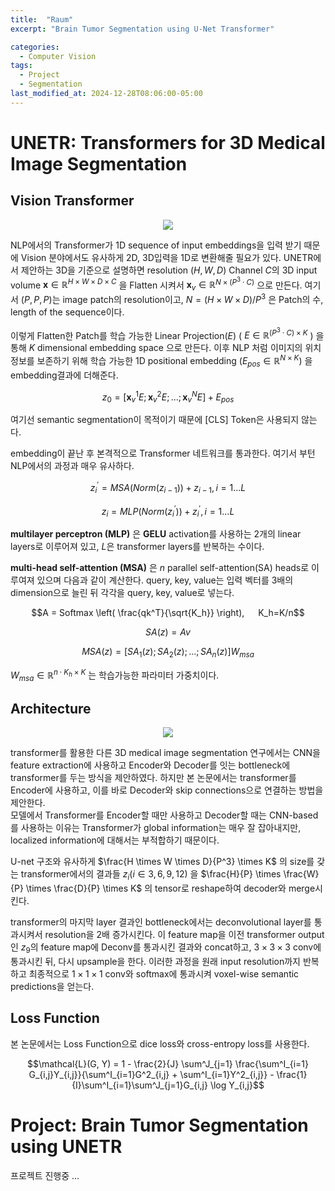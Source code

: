 ```yaml
---
title:  "Raum"
excerpt: "Brain Tumor Segmentation using U-Net Transformer"

categories:
  - Computer Vision
tags:
  - Project
  - Segmentation
last_modified_at: 2024-12-28T08:06:00-05:00
---
```



# UNETR: Transformers for 3D Medical Image Segmentation

## Vision Transformer 

<p align="center"><img src="https://github.com/user-attachments/assets/18f39354-27e4-4cce-8df0-6846851be9f5"></p>

NLP에서의 Transformer가 1D sequence of input embeddings을 입력 받기 때문에 Vision 분야에서도 유사하게 2D, 3D입력을 1D로 변환해줄 필요가 있다. UNETR에서 제안하는 3D을 기준으로 설명하면 resolution $(H, W, D)$ Channel $C$의 3D input volume $\mathbf{x} \in \mathbb{R}^{H \times W \times D \times C}$ 을 Flatten 시켜서 $\mathbf{x}_v \in \mathbb{R}^{N \times (P^3 \cdot C)}$ 으로 만든다. 여기서 $(P, P, P)$는 image patch의 resolution이고, $N = (H \times W \times D) / P^3$ 은 Patch의 수, length of the sequence이다. 

이렇게 Flatten한 Patch를 학습 가능한 Linear Projection($E$) ( $E \in \mathbb{R}^{(P^3 \cdot C) \times K}$ ) 을 통해 $K$ dimensional embedding space 으로 만든다. 이후 NLP 처럼 이미지의 위치 정보를 보존하기 위해 학습 가능한 1D positional embedding ($E_{pos} \in \mathbb{R}^{N \times K}$) 을 embedding결과에 더해준다. 

$$z_0 = [\mathbf{x}_v^1E; \mathbf{x}_v^2E; ...; \mathbf{x}_v^NE] + E_{pos}$$

여기선 semantic segmentation이 목적이기 때문에 [CLS] Token은 사용되지 않는다. 

embedding이 끝난 후 본격적으로 Transformer 네트워크를 통과한다. 여기서 부턴 NLP에서의 과정과 매우 유사하다. 

$$z_i^{\prime} = MSA(Norm(z_{i-1})) + z_{i-1}, i=1...L$$

$$z_i = MLP(Norm(z_i^{\prime})) + z_i^{\prime}, i=1...L$$

**multilayer perceptron (MLP)** 은 **GELU** activation를 사용하는 2개의 linear layers로 이루어져 있고, $L$은 transformer layers를 반복하는 수이다. 

**multi-head self-attention (MSA)** 은 $n$ parallel self-attention(SA) heads로 이루여져 있으며 다음과 같이 계산한다. 
query, key, value는 입력 벡터를 3배의 dimension으로 늘린 뒤 각각을 query, key, value로 넣는다. 

$$A = Softmax \left( \frac{qk^T}{\sqrt{K_h}} \right),   K_h=K/n$$

$$SA(z) = Av$$

$$MSA(z) = [SA_1(z); SA_2(z); ...; SA_n(z)]W_{msa}$$

$W_{msa} \in \mathbb{R}^{n \cdot K_h \times K}$ 는 학습가능한 파라미터 가중치이다. 


## Architecture

<p align="center"><img src="https://github.com/user-attachments/assets/0cc46698-0fff-4973-9eb1-0ae773f59eca"></p>

transformer를 활용한 다른 3D medical image segmentation 연구에서는 CNN을 feature extraction에 사용하고 Encoder와 Decoder를 잇는 bottleneck에 transformer를 두는 방식을 제안하였다. 하지만 본 논문에서는 transformer를 Encoder에 사용하고, 이를 바로 Decoder와 skip connections으로 연결하는 방법을 제안한다.   
모델에서 Transformer를 Encoder할 때만 사용하고 Decoder할 때는 CNN-based를 사용하는 이유는 Transformer가 global information는 매우 잘 잡아내지만, localized information에 대해서는 부적합하기 때문이다. 

U-net 구조와 유사하게 $\frac{H \times W \times D}{P^3} \times K$ 의 size를 갖는 transformer에서의 결과들 $z_i (i \in {3,6,9,12})$ 을 $\frac{H}{P} \times \frac{W}{P} \times \frac{D}{P} \times K$ 의 tensor로 reshape하여 decoder와 merge시킨다. 

transformer의 마지막 layer 결과인 bottleneck에서는 deconvolutional layer를 통과시켜서 resolution을 2배 증가시킨다. 이 feature map을 이전 transformer output인 $z_9$의 feature map에 Deconv를 통과시킨 결과와 concat하고, $3 \times 3 \times 3$ conv에 통과시킨 뒤, 다시 upsample을 한다. 이러한 과정을 원래 input resolution까지 반복하고 최종적으로 $1 \times 1 \times 1$ conv와 softmax에 통과시켜 voxel-wise semantic predictions을 얻는다. 

## Loss Function 

본 논문에서는 Loss Function으로 dice loss와 cross-entropy loss를 사용한다. 

$$\mathcal{L}(G, Y) = 1 - \frac{2}{J} \sum^J_{j=1} \frac{\sum^I_{i=1} G_{i,j}Y_{i,j}}{\sum^I_{i=1}G^2_{i,j} + \sum^I_{i=1}Y^2_{i,j}} - \frac{1}{I}\sum^I_{i=1}\sum^J_{j=1}G_{i,j} \log Y_{i,j}$$


# Project: Brain Tumor Segmentation using UNETR

프로젝트 진행중 ... 
